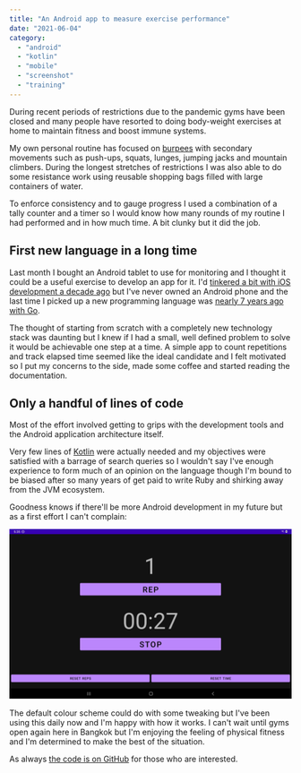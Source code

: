 ```yaml
---
title: "An Android app to measure exercise performance"
date: "2021-06-04"
category:
  - "android"
  - "kotlin"
  - "mobile"
  - "screenshot"
  - "training"
---
```


During recent periods of restrictions due to the pandemic gyms have been closed and many people have resorted to doing body-weight exercises at home to maintain fitness and boost immune systems.

My own personal routine has focused on [burpees](https://en.wikipedia.org/wiki/Burpee_(exercise)) with secondary movements such as push-ups, squats, lunges, jumping jacks and mountain climbers. During the longest stretches of restrictions I was also able to do some resistance work using reusable shopping bags filled with large containers of water.

To enforce consistency and to gauge progress I used a combination of a tally counter and a timer so I would know how many rounds of my routine I had performed and in how much time. A bit clunky but it did the job.

## First new language in a long time

Last month I bought an Android tablet to use for monitoring and I thought it could be a useful exercise to develop an app for it. I'd [tinkered a bit with iOS development a decade ago](/2011/05/19/an-ios-client-for-my-uk-inflation-app/) but I've never owned an Android phone and the last time I picked up a new programming language was [nearly 7 years ago with Go](/2013/09/02/serving-up-a-static-site-using-go/).

The thought of starting from scratch with a completely new technology stack was daunting but I knew if I had a small, well defined problem to solve it would be achievable one step at a time. A simple app to count repetitions and track elapsed time seemed like the ideal candidate and I felt motivated so I put my concerns to the side, made some coffee and started reading the documentation.

## Only a handful of lines of code

Most of the effort involved getting to grips with the development tools and the Android application architecture itself.

Very few lines of [Kotlin](https://kotlinlang.org/) were actually needed and my objectives were satisfied with a barrage of search queries so I wouldn't say I've enough experience to form much of an opinion on the language though I'm bound to be biased after so many years of get paid to write Ruby and shirking away from the JVM ecosystem.

Goodness knows if there'll be more Android development in my future but as a first effort I can't complain:

![](https://github.com/stevenwilkin/reps/raw/master/screenshot.jpg)

The default colour scheme could do with some tweaking but I've been using this daily now and I'm happy with how it works. I can't wait until gyms open again here in Bangkok but I'm enjoying the feeling of physical fitness and I'm determined to make the best of the situation.

As always [the code is on GitHub](https://github.com/stevenwilkin/reps) for those who are interested.
